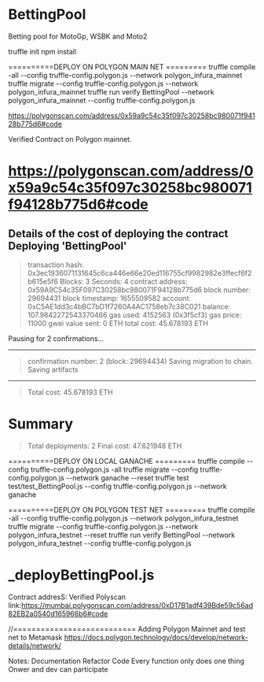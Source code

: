 # BettingPool
Betting pool for MotoGp, WSBK and Moto2

truffle init
npm install


==========DEPLOY ON POLYGON MAIN NET =========
truffle compile -all --config truffle-config.polygon.js --network polygon_infura_mainnet
truffle migrate --config truffle-config.polygon.js --network polygon_infura_mainnet
truffle run verify BettingPool --network polygon_infura_mainnet --config truffle-config.polygon.js

https://polygonscan.com/address/0x59a9c54c35f097c30258bc980071f94128b775d6#code

Verified Contract on Polygon mainnet.

https://polygonscan.com/address/0x59a9c54c35f097c30258bc980071f94128b775d6#code
======================
Details of the cost of deploying the contract 
   Deploying 'BettingPool'
   -----------------------
   > transaction hash:    0x3ec1936071131645c6ca446e66e20ed116755cf9982982e3ffecf6f2b615e5f6
   > Blocks: 3            Seconds: 4
   > contract address:    0x59A9C54c35F097C30258bc980071F94128b775d6
   > block number:        29694431
   > block timestamp:     1655509582
   > account:             0xC5AE1dd3c4bBC7bD1f7260A4AC1758eb7c38C021
   > balance:             107.9842272543370466
   > gas used:            4152563 (0x3f5cf3)
   > gas price:           11000 gwei
   > value sent:          0 ETH
   > total cost:          45.678193 ETH

   Pausing for 2 confirmations...

   -------------------------------
   > confirmation number: 2 (block: 29694434)
   > Saving migration to chain.
   > Saving artifacts
   -------------------------------------
   > Total cost:           45.678193 ETH

Summary
=======
> Total deployments:   2
> Final cost:          47.621948 ETH










==========DEPLOY ON LOCAL GANACHE =========
truffle compile --config truffle-config.polygon.js -all
truffle migrate --config truffle-config.polygon.js --network ganache --reset
truffle test test/test_BettingPool.js --config truffle-config.polygon.js --network ganache

==========DEPLOY ON POLYGON TEST NET =========
truffle compile -all --config truffle-config.polygon.js --network polygon_infura_testnet
truffle migrate --config truffle-config.polygon.js --network polygon_infura_testnet --reset
truffle run verify BettingPool --network polygon_infura_testnet --config truffle-config.polygon.js


_deployBettingPool.js
======================


Contract addresS:
Verified Polyscan link:https://mumbai.polygonscan.com/address/0xD17B1adf439Bde59c56ad82EB2a0540d165966b6#code



//===========================
Adding Polygon Mainnet and test net to Metamask
https://docs.polygon.technology/docs/develop/network-details/network/


Notes: 
Documentation
Refactor Code
Every function only does one thing
Onwer and dev can participate

